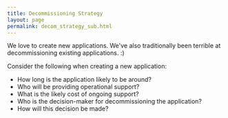```yaml
---
title: Decommissioning Strategy
layout: page
permalink: decom_strategy_sub.html
---
```


We love to create new applications. We've also traditionally been terrible at decommissioning existing applications. :)

Consider the following when creating a new application:

 * How long is the application likely to be around?
 * Who will be providing operational support?
 * What is the likely cost of ongoing support?
 * Who is the decision-maker for decommissioning the application?
 * How will this decision be made?
